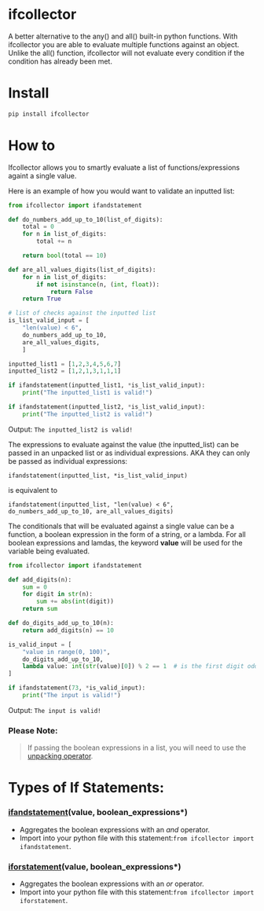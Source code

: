 # ifcollector
A better alternative to the any() and all() built-in python functions. With ifcollector you are able to evaluate multiple functions against an object. Unlike the all() function, ifcollector will not evaluate every condition if the condition has already been met.

# Install
```python
pip install ifcollector
```

# How to

Ifcollector allows you to smartly evaluate a list of functions/expressions againt a single value.

Here is an example of how you would want to validate an inputted list:
```python
from ifcollector import ifandstatement

def do_numbers_add_up_to_10(list_of_digits):
    total = 0
    for n in list_of_digits:
        total += n

    return bool(total == 10)

def are_all_values_digits(list_of_digits):
    for n in list_of_digits:
        if not isinstance(n, (int, float)):
            return False
    return True

# list of checks against the inputted list
is_list_valid_input = [
    "len(value) < 6",
    do_numbers_add_up_to_10,
    are_all_values_digits,
    ]

inputted_list1 = [1,2,3,4,5,6,7]
inputted_list2 = [1,2,1,3,1,1,1]

if ifandstatement(inputted_list1, *is_list_valid_input):
    print("The inputted_list1 is valid!")

if ifandstatement(inputted_list2, *is_list_valid_input):
    print("The inputted_list2 is valid!")
```
Output:
```The inputted_list2 is valid!```

The expressions to evaluate against the value (the inputted_list) can be passed in an unpacked list or as individual expressions. AKA they can only be passed as individual expressions:

```ifandstatement(inputted_list, *is_list_valid_input)```

is equivalent to 

```ifandstatement(inputted_list, "len(value) < 6", do_numbers_add_up_to_10, are_all_values_digits)```

The conditionals that will be evaluated against a single value can be a function,
a boolean expression in the form of a string, or a lambda. For all boolean expressions and lamdas,
the keyword __value__ will be used for the variable being evaluated.

```python
from ifcollector import ifandstatement

def add_digits(n):
    sum = 0
    for digit in str(n):
        sum += abs(int(digit))
    return sum

def do_digits_add_up_to_10(n):
    return add_digits(n) == 10

is_valid_input = [
    "value in range(0, 100)",
    do_digits_add_up_to_10,
    lambda value: int(str(value)[0]) % 2 == 1  # is the first digit odd?
]

if ifandstatement(73, *is_valid_input):
    print("The input is valid!")
```
Output:
```The input is valid!```

### Please Note:
> If passing the boolean expressions in a list, you will need to use the [unpacking operator](https://www.geeksforgeeks.org/packing-and-unpacking-arguments-in-python/).

# Types of If Statements:
### [ifandstatement](https://github.com/jgrugru/ifcollector/blob/main/ifcollector/if_functions.py#L1)(value, boolean_expressions*)
- Aggregates the boolean expressions with an _and_ operator.
- Import into your python file with this statement:```from ifcollector import ifandstatement```.
### [iforstatement](https://github.com/jgrugru/ifcollector/blob/main/ifcollector/if_functions.py#L13)(value, boolean_expressions*)
- Aggregates the boolean expressions with an _or_ operator.
- Import into your python file with this statement:```from ifcollector import iforstatement```.

